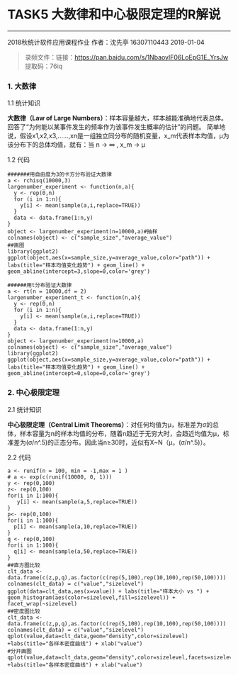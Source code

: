 ﻿# TASK5 大数律和中心极限定理的R解说


------

2018秋统计软件应用课程作业
作者：沈先亭 16307110443
2019-01-04

> 录频文件：链接：https://pan.baidu.com/s/1NbaovlF06LoEpG1E_YrsJw 提取码：76iq 


### 1. 大数律
1.1 统计知识

**大数律（Law of Large Numbers）**：样本容量越大，样本越能准确地代表总体。回答了“为何能以某事件发生的频率作为该事件发生概率的估计”的问题。
简单地说，假设x1,x2,x3,……,xn是一组独立同分布的随机变量，x_m代表样本均值，μ为该分布下的总体均值，就有：当 n → ∞ , x_m → μ


1.2 代码

```{r}
#######用自由度为3的卡方分布验证大数律
a <- rchisq(10000,3)  
largenumber_experiment <- function(n,a){
  y <- rep(0,n)
  for (i in 1:n){
    y[i] <- mean(sample(a,i,replace=TRUE))
  }
  data <- data.frame(1:n,y)
}  
object <- largenumber_experiment(n=10000,a)#抽样
colnames(object) <- c("sample_size","average_value")
##画图
library(ggplot2)
ggplot(object,aes(x=sample_size,y=average_value,color="path")) + labs(title="样本均值变化趋势") + geom_line() + geom_abline(intercept=3,slope=0,color='grey')

######用t分布验证大数律
a <- rt(n = 10000,df = 2)  
largenumber_experiment_t <- function(n,a){
  y <- rep(0,n)
  for (i in 1:n){
    y[i] <- mean(sample(a,i,replace=TRUE))
  }
  data <- data.frame(1:n,y)
}  
object <- largenumber_experiment(n=10000,a)
colnames(object) <- c("sample_size","average_value")
library(ggplot2)
ggplot(object,aes(x=sample_size,y=average_value,color="path")) + labs(title="样本均值变化趋势") + geom_line() + geom_abline(intercept=0,slope=0,color='grey')
```

### 2. 中心极限定理

2.1 统计知识

**中心极限定理（Central Limit Theorems）**：对任何均值为μ，标准差为σ的总体，样本容量为n的样本均值的分布，随着n趋近于无穷大时，会趋近均值为μ，标准差为(σ/n^.5)的正态分布。因此当n≥30时，近似有X~N（μ，(σ/n^.5)）。


2.2 代码

```{r}
a <- runif(n = 100, min = -1,max = 1 )
# a <- exp(c(runif(10000, 0, 1)))
y <- rep(0,100)
z<- rep(0,100)
for(i in 1:100){
   y[i] <- mean(sample(a,5,replace=TRUE))
}
p<- rep(0,100)
for(i in 1:100){
  p[i] <- mean(sample(a,10,replace=TRUE))
}
q <- rep(0,100)
for(i in 1:100){
  q[i] <- mean(sample(a,50,replace=TRUE))
} 
##直方图比较
clt_data <- data.frame(c(z,p,q),as.factor(c(rep(5,100),rep(10,100),rep(50,100))))
colnames(clt_data) = c("value","sizelevel")
ggplot(data=clt_data,aes(x=value)) + labs(title="样本大小 vs ") + geom_histogram(aes(color=sizelevel,fill=sizelevel)) + facet_wrap(~sizelevel)
##密度图比较
clt_data <- data.frame(c(z,p,q),as.factor(c(rep(5,100),rep(10,100),rep(50,100))))
colnames(clt_data) = c("value","sizelevel")
qplot(value,data=clt_data,geom="density",color=sizelevel) +labs(title="各样本密度曲线") + xlab("value") 
#分开画图
qplot(value,data=clt_data,geom="density",color=sizelevel,facets=sizelevel~.) +labs(title="各样本密度曲线") + xlab("value") 
```




